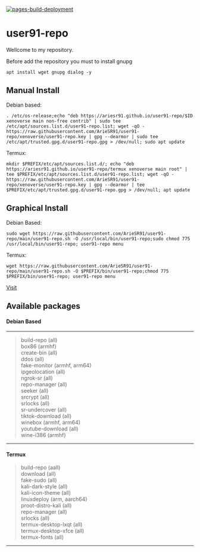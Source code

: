 [![pages-build-deployment](https://github.com/ArieSR91/user91-repo/actions/workflows/pages/pages-build-deployment/badge.svg?branch=xenoverse)](https://github.com/ArieSR91/user91-repo/actions/workflows/pages/pages-build-deployment)
# user91-repo
Wellcome to my repository.

Before add the repository you must to install gnupg
```
apt install wget gnupg dialog -y
```
## Manual Install
Debian based:
```
. /etc/os-release;echo "deb https://ariesr91.github.io/user91-repo/$ID xenoverse main non-free contrib" | sudo tee /etc/apt/sources.list.d/user91-repo.list; wget -qO - https://raw.githubusercontent.com/ArieSR91/user91-repo/xenoverse/user91-repo.key | gpg --dearmor | sudo tee /etc/apt/trusted.gpg.d/user91-repo.gpg > /dev/null; sudo apt update
```
Termux:
```
mkdir $PREFIX/etc/apt/sources.list.d/; echo "deb https://ariesr91.github.io/user91-repo/termux xenoverse main root" | tee $PREFIX/etc/apt/sources.list.d/user91-repo.list; wget -qO - https://raw.githubusercontent.com/ArieSR91/user91-repo/xenoverse/user91-repo.key | gpg --dearmor | tee $PREFIX/etc/apt/trusted.gpg.d/user91-repo.gpg > /dev/null; apt update
```
## Graphical Install
Debian Based:
```
sudo wget https://raw.githubusercontent.com/ArieSR91/user91-repo/main/user91-repo.sh -O /usr/local/bin/user91-repo;sudo chmod 775 /usr/local/bin/user91-repo; user91-repo menu
```
Termux:
```
wget https://raw.githubusercontent.com/ArieSR91/user91-repo/main/user91-repo.sh -O $PREFIX/bin/user91-repo;chmod 775 $PREFIX/bin/user91-repo; user91-repo menu
```
[Visit](https://ariesr91.github.io/user91-repo/)
## Available packages
#### Debian Based
---
> build-repo (all) \
> box86 (armhf) \
> create-bin (all) \
> ddos (all) \
> fake-monitor (armhf, arm64) \
> ipgeolocation (all) \
> ngrok-sr (all) \
> repo-manager (all) \
> seeker (all) \
> srcrypt (all) \
> srlocks (all) \
> sr-undercover (all) \
> tiktok-download (all) \
> winebox (armhf, arm64) \
> youtube-download (all) \
> wine-i386 (armhf) 
---
#### Termux
> build-repo (aall) \
download (all) \
fake-sudo (all) \
kali-dark-style (all) \
kali-icon-theme (all) \
linuxdeploy (arm, aarch64) \
proot-distro-kali (all) \
repo-manager (all) \
srlocks (all) \
termux-desktop-lxqt (all) \
termux-desktop-xfce (all) \
>termux-fonts (all) 
---
